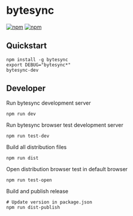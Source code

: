# bytesync

[![npm](https://img.shields.io/npm/v/bytesync.svg)](https://www.npmjs.com/package/bytesync)
[![npm](https://img.shields.io/npm/l/bytesync.svg)](https://github.com/mojzu/bytesync/blob/main/LICENCE)

## Quickstart

```shell
npm install -g bytesync
export DEBUG="bytesync*"
bytesync-dev
```

## Developer

Run bytesync development server

```shell
npm run dev
```

Run bytesync browser test development server

```shell
npm run test-dev
```

Build all distribution files

```shell
npm run dist
```

Open distribution browser test in default browser

```shell
npm run test-open
```

Build and publish release

```shell
# Update version in package.json
npm run dist-publish
```
